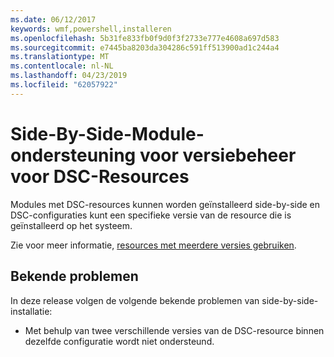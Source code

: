 ```yaml
---
ms.date: 06/12/2017
keywords: wmf,powershell,installeren
ms.openlocfilehash: 5b31fe833fb0f9d0f3f2733e777e4608a697d583
ms.sourcegitcommit: e7445ba8203da304286c591ff513900ad1c244a4
ms.translationtype: MT
ms.contentlocale: nl-NL
ms.lasthandoff: 04/23/2019
ms.locfileid: "62057922"
---
```

# <a name="side-by-side-module-versioning-support-for-dsc-resources"></a>Side-By-Side-Module-ondersteuning voor versiebeheer voor DSC-Resources

Modules met DSC-resources kunnen worden geïnstalleerd side-by-side en DSC-configuraties kunt een specifieke versie van de resource die is geïnstalleerd op het systeem.

Zie voor meer informatie, [resources met meerdere versies gebruiken](https://msdn.microsoft.com/powershell/dsc/sxsresource).

## <a name="known-issues"></a>Bekende problemen

In deze release volgen de volgende bekende problemen van side-by-side-installatie:

-   Met behulp van twee verschillende versies van de DSC-resource binnen dezelfde configuratie wordt niet ondersteund.

